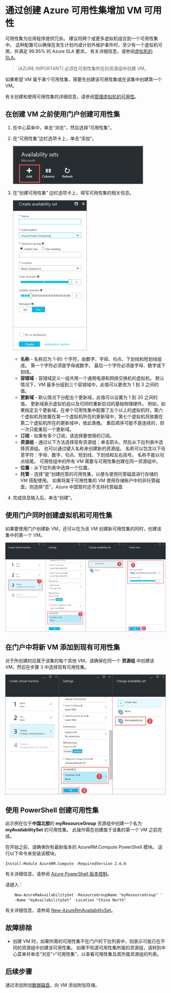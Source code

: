<properties
    pageTitle="在 Azure 中创建 VM 可用性集 | Azure"
    description="了解如何在 Resource Manager 部署模型中使用 Azure PowerShell 或门户为虚拟机创建托管（或非托管）的可用性集。"
    keywords="可用性集"
    services="virtual-machines-windows"
    documentationcenter=""
    author="cynthn"
    manager="timlt"
    editor=""
    tags="azure-resource-manager"
    translationtype="Human Translation" />
<tags
    ms.assetid="a3db8659-ace8-4e78-8b8c-1e75c04c042c"
    ms.service="virtual-machines-windows"
    ms.workload="infrastructure-services"
    ms.tgt_pltfrm="vm-windows"
    ms.devlang="na"
    ms.topic="article"
    ms.date="02/06/2017"
    wacn.date="04/24/2017"
    ms.author="cynthn"
    ms.custom="H1Hack27Feb2017"
    ms.sourcegitcommit="a114d832e9c5320e9a109c9020fcaa2f2fdd43a9"
    ms.openlocfilehash="bb5dd26f9dfbe8b5bd9bef43d674b95a9ca47ec1"
    ms.lasthandoff="04/14/2017" />

# <a name="increase-vm-availability-by-creating-an-azure-availability-set"></a>通过创建 Azure 可用性集增加 VM 可用性 
可用性集为应用程序提供冗余。 建议将两个或更多虚拟机组合到一个可用性集中。 这种配置可以确保在发生计划内或计划外维护事件时，至少有一个虚拟机可用，并满足 99.95% 的 Azure SLA 要求。 有关详细信息，请参阅[虚拟机的 SLA](/support/sla/virtual-machines/)。

> [AZURE.IMPORTANT]
> 必须在可用性集所在的资源组中创建 VM。
> 

如果希望 VM 属于某个可用性集，需要先创建该可用性集或在该集中创建第一个 VM。

有关创建和使用可用性集的详细信息，请参阅[管理虚拟机的可用性](/documentation/articles/virtual-machines-windows-manage-availability/)。

## <a name="use-the-portal-to-create-an-availability-set-before-creating-your-vms"></a>在创建 VM 之前使用门户创建可用性集
1. 在中心菜单中，单击“浏览”，然后选择“可用性集”。
2. 在“可用性集”边栏选项卡上，单击“添加”。

    ![显示用于创建新可用性集的“添加”按钮的屏幕截图。](./media/virtual-machines-windows-create-availability-set/add-availability-set.png)
3. 在“创建可用性集”  边栏选项卡上，填写可用性集的相关信息。

    ![显示创建可用性集时需要输入的信息的屏幕截图。](./media/virtual-machines-windows-create-availability-set/create-availability-set.png)

    * **名称** - 名称应为 1-80 个字符，由数字、字母、句点、下划线和短划线组成。 第一个字符必须是字母或数字。 最后一个字符必须是字母、数字或下划线。
    * **容错域** - 容错域定义一组共用一个通用电源和网络交换机的虚拟机。 默认情况下，VM 最多分组到三个容错域中，此值可以更改为 1 到 3 之间的值。
    * **更新域** - 默认情况下分配五个更新域，此值可以设置为 1 到 20 之间的值。 更新域表示虚拟机组以及可同时重新启动的基础物理硬件。 例如，如果指定五个更新域，在单个可用性集中配置了五个以上的虚拟机时，第六个虚拟机将放置在第一个虚拟机所在的更新域中，第七个虚拟机将放置在第二个虚拟机所在的更新域中，依此类推。 重启顺序可能不是连续的，但一次只能重启一个更新域。
    * **订阅** - 如果有多个订阅，请选择要使用的订阅。
    * **资源组** - 通过以下方法选择现有资源组：单击箭头，然后从下拉列表中选择资源组。 也可以通过键入名称来创建新的资源组。 名称可以包含以下任意字符：字母、数字、句点、短划线、下划线和左右括号。 名称不能以句点结尾。 可用性组中的所有 VM 需要与可用性集创建在同一资源组中。
    * **位置** - 从下拉列表中选择一个位置。
    * **托管** - 选择“是”创建托管的可用性集，以便与使用托管磁盘进行存储的 VM 搭配使用。 如果将属于可用性集的 VM 使用存储帐户中的非托管磁盘，则选择“否”。Azure 中国暂时还不支持托管磁盘

4. 完成信息输入后，单击“创建”。 

## <a name="use-the-portal-to-create-a-virtual-machine-and-an-availability-set-at-the-same-time"></a>使用门户同时创建虚拟机和可用性集
如果要使用门户创建新 VM，还可以在为该 VM 创建新可用性集的同时，创建该集中的第一个 VM。

![显示创建 VM 时创建新可用性集的过程的屏幕截图。](./media/virtual-machines-windows-create-availability-set/new-vm-avail-set.png)

## <a name="add-a-new-vm-to-an-existing-availability-set-in-the-portal"></a>在门户中将新 VM 添加到现有可用性集
对于所创建的应属于该集的每个其他 VM，请确保在同一个 **资源组** 中创建该 VM，然后在步骤 3 中选择现有可用性集。 

![显示如何选择要用于 VM 的现有可用性集的屏幕截图。](./media/virtual-machines-windows-create-availability-set/add-vm-to-set.png)

## <a name="use-powershell-to-create-an-availability-set"></a>使用 PowerShell 创建可用性集
此示例在位于**中国北部**的 **myResourceGroup** 资源组中创建一个名为 **myAvailabilitySet** 的可用性集。 此操作需在创建属于该集的第一个 VM 之前完成。

在开始之前，请确保你有最新版本的 AzureRM.Compute PowerShell 模块。 运行以下命令来安装该模块。

    Install-Module AzureRM.Compute -RequiredVersion 2.6.0

有关详细信息，请参阅 [Azure PowerShell 版本控制](https://docs.microsoft.com/zh-cn/powershell/azureps-cmdlets-docs/#azure-powershell-versioning)。

请键入：

        New-AzureRmAvailabilitySet -ResourceGroupName "myResourceGroup" '
        -Name "myAvailabilitySet" -Location "China North" 

有关详细信息，请参阅 [New-AzureRmAvailabilitySet](https://docs.microsoft.com/zh-cn/powershell/module/azurerm.compute/new-azurermavailabilityset?view=azurermps-3.8.0)。

## <a name="troubleshooting"></a>故障排除
* 创建 VM 时，如果所需的可用性集不在门户的下拉列表中，则表示可能已在不同的资源组中创建该可用性集。 如果不知道可用性集所属的资源组，请转到中心菜单并单击“浏览”>“可用性集”，以查看可用性集及其所属资源组的列表。

## <a name="next-steps"></a>后续步骤
通过添加附加[数据磁盘](/documentation/articles/virtual-machines-windows-attach-disk-portal/)，向 VM 添加附加存储。
<!--Update_Description: wording update-->